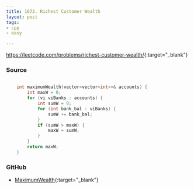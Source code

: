 ```yaml
---
title: 1672. Richest Customer Wealth
layout: post
tags:
- cpp
- easy

---
```


<https://leetcode.com/problems/richest-customer-wealth/>{:target="_blank"}

### Source

```cpp

    int maximumWealth(vector<vector<int>>& accounts) {
        int maxW = 0;
        for (vi viBanks : accounts) {
            int sumW = 0;
            for (int bank_bal : viBanks) {
                sumW += bank_bal;
            }
            if (sumW > maxW) {
                maxW = sumW;
            }
        }
        return maxW;
    }

```

### GitHub

- [MaximumWealth](<https://github.com/coolwindjo/algoguru/tree/master/_posts/Done/MaximumWealth>){:target="_blank"}
